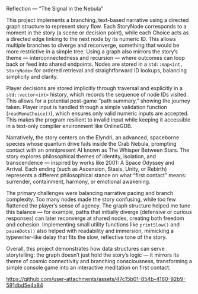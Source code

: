 
Reflection — “The Signal in the Nebula”

This project implements a branching, text-based narrative using a directed graph structure to represent story flow. Each StoryNode corresponds to a moment
in the story (a scene or decision point), while each Choice acts as a directed edge linking to the next node by its numeric ID. This allows multiple branches
to diverge and reconverge, something that would be more restrictive in a simple tree. Using a graph also mirrors the story’s theme — interconnectedness
and recursion — where outcomes can loop back or feed into shared endpoints. Nodes are stored in a ```std::map<int, StoryNode>``` for ordered retrieval and
straightforward ID lookups, balancing simplicity and clarity.

Player decisions are stored implicitly through traversal and explicitly in a ```std::vector<int>``` history, which records the sequence of node IDs visited.
This allows for a potential post-game “path summary,” showing the journey taken. Player input is handled through a simple validation function (```readMenuChoice()```),
which ensures only valid numeric inputs are accepted. This makes the program resilient to invalid input while keeping it accessible in a text-only compiler
environment like OnlineGDB.

Narratively, the story centers on the Elyndri, an advanced, spaceborne species whose quantum drive fails inside the Crab Nebula, prompting contact with an
omnipresent AI known as The Whisper Between Stars. The story explores philosophical themes of identity, isolation, and transcendence — inspired by works
like 2001: A Space Odyssey and Arrival. Each ending (such as Ascension, Stasis, Unity, or Rebirth) represents a different philosophical stance on what
“first contact” means: surrender, containment, harmony, or emotional awakening.

The primary challenges were balancing narrative pacing and branch complexity. Too many nodes made the story confusing, while too few flattened the player’s
sense of agency. The graph structure helped me tune this balance — for example, paths that initially diverge (defensive or curious responses) can later
reconverge at shared nodes, creating both freedom and cohesion. Implementing small utility functions like ```printSlow()``` and ```pauseDots()``` also helped with
readability and immersion, mimicking a typewriter-like delay that fits the slow, reflective tone of the story.

Overall, this project demonstrates how data structures can serve storytelling: the graph doesn’t just hold the story’s logic — it mirrors its theme of
cosmic connectivity and branching consciousness, transforming a simple console game into an interactive meditation on first contact.




https://github.com/user-attachments/assets/47c15b01-854b-4160-92b9-591dbd5e4a84

